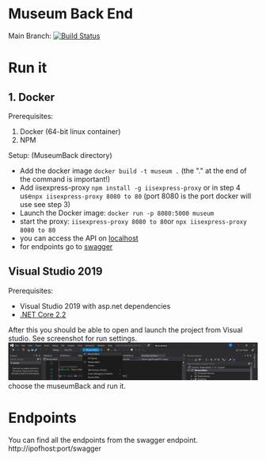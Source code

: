 
# Museum Back End
Main Branch: [![Build Status](https://travis-ci.com/stefbeys/Museum-Back-End.svg?branch=master)](https://travis-ci.com/stefbeys/Museum-Back-End) 

# Run it

## 1. Docker

Prerequisites: 

 1. Docker (64-bit linux container)
 2. NPM

Setup:
(MuseumBack directory)
 - Add the docker image `docker build -t museum .` (the "." at the end of the command is important!)
 - Add iisexpress-proxy `npm install -g iisexpress-proxy` or in step 4 use`npx iisexpress-proxy 8080 to 80` (port 8080 is the port docker will use see step 3)
 - Launch the Docker image: `docker run -p 8080:5000 museum`
 - start the proxy: `iisexpress-proxy 8080 to 80`or `npx iisexpress-proxy 8080 to 80`
 - you can access the API on [localhost](http://localhost/api/)
 - for endpoints go to [swagger](http://localhost/swagger/index.html)
## Visual Studio 2019 
Prerequisites:
	
 - Visual Studio 2019 with asp.net dependencies
 - [.NET Core 2.2](https://dotnet.microsoft.com/download/dotnet-core/thank-you/sdk-2.2.207-windows-x64-installer) 
 
After this you should be able to open and launch the project from Visual studio.
See screenshot for run settings.
![enter image description here](https://raw.githubusercontent.com/stefbeys/Museum-Back-End/master/vs.PNG)
choose the museumBack and run it. 

# Endpoints
You can find all the endpoints from the swagger endpoint.
http://ipofhost:port/swagger


